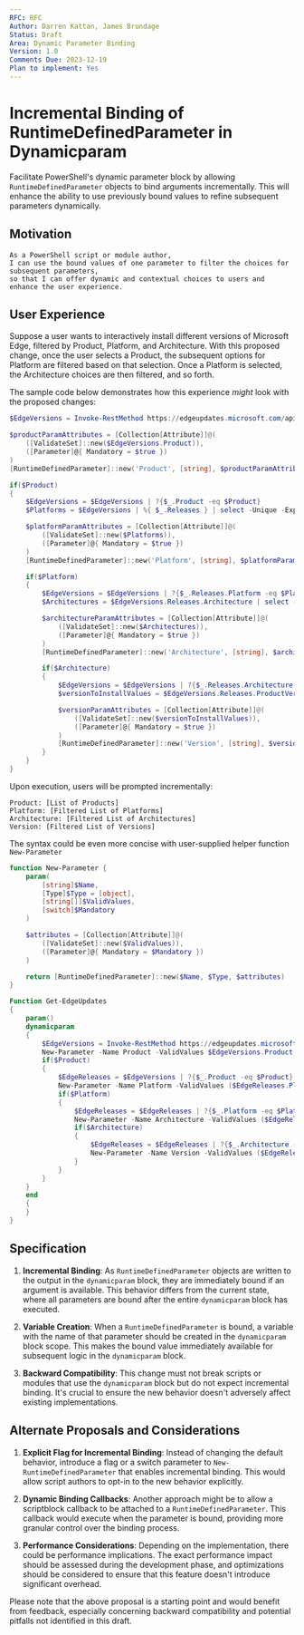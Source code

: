 ```yaml
---
RFC: RFC
Author: Darren Kattan, James Brundage
Status: Draft
Area: Dynamic Parameter Binding
Version: 1.0
Comments Due: 2023-12-19
Plan to implement: Yes
---
```


# Incremental Binding of RuntimeDefinedParameter in Dynamicparam

Facilitate PowerShell's dynamic parameter block by allowing `RuntimeDefinedParameter` objects to bind arguments incrementally. This will enhance the ability to use previously bound values to refine subsequent parameters dynamically.

## Motivation

    As a PowerShell script or module author,
    I can use the bound values of one parameter to filter the choices for subsequent parameters,
    so that I can offer dynamic and contextual choices to users and enhance the user experience.

## User Experience

Suppose a user wants to interactively install different versions of Microsoft Edge, filtered by Product, Platform, and Architecture. With this proposed change, once the user selects a Product, the subsequent options for Platform are filtered based on that selection. Once a Platform is selected, the Architecture choices are then filtered, and so forth. 

The sample code below demonstrates how this experience _might_ look with the proposed changes:

```powershell
$EdgeVersions = Invoke-RestMethod https://edgeupdates.microsoft.com/api/products

$productParamAttributes = [Collection[Attribute]]@( 
    ([ValidateSet]::new($EdgeVersions.Product)),
    ([Parameter]@{ Mandatory = $true })
)
[RuntimeDefinedParameter]::new('Product', [string], $productParamAttributes)

if($Product)
{
    $EdgeVersions = $EdgeVersions | ?{$_.Product -eq $Product}
    $Platforms = $EdgeVersions | %{ $_.Releases } | select -Unique -Expand Platform 

    $platformParamAttributes = [Collection[Attribute]]@( 
        ([ValidateSet]::new($Platforms)),
        ([Parameter]@{ Mandatory = $true })
    )
    [RuntimeDefinedParameter]::new('Platform', [string], $platformParamAttributes)

    if($Platform)
    {
        $EdgeVersions = $EdgeVersions | ?{$_.Releases.Platform -eq $Platform}                
        $Architectures = $EdgeVersions.Releases.Architecture | select -Unique | sort

        $architectureParamAttributes = [Collection[Attribute]]@( 
            ([ValidateSet]::new($Architectures)),
            ([Parameter]@{ Mandatory = $true })
        )
        [RuntimeDefinedParameter]::new('Architecture', [string], $architectureParamAttributes)

        if($Architecture)
        {
            $EdgeVersions = $EdgeVersions | ?{$_.Releases.Architecture -eq $Architecture}
            $versionToInstallValues = $EdgeVersions.Releases.ProductVersion | select -Unique

            $versionParamAttributes = [Collection[Attribute]]@( 
                ([ValidateSet]::new($versionToInstallValues)),
                ([Parameter]@{ Mandatory = $true })
            )
            [RuntimeDefinedParameter]::new('Version', [string], $versionParamAttributes)
        }
    }
}
```
Upon execution, users will be prompted incrementally:

```output
Product: [List of Products]
Platform: [Filtered List of Platforms]
Architecture: [Filtered List of Architectures]
Version: [Filtered List of Versions]
```

The syntax could be even more concise with user-supplied helper function `New-Parameter`
```powershell
function New-Parameter {
    param(
        [string]$Name,
        [Type]$Type = [object],
        [string[]]$ValidValues,
        [switch]$Mandatory
    )

    $attributes = [Collection[Attribute]]@(
        ([ValidateSet]::new($ValidValues)),
        ([Parameter]@{ Mandatory = $Mandatory })
    )

    return [RuntimeDefinedParameter]::new($Name, $Type, $attributes)
}

Function Get-EdgeUpdates
{
    param()
    dynamicparam
    {   
        $EdgeVersions = Invoke-RestMethod https://edgeupdates.microsoft.com/api/products
        New-Parameter -Name Product -ValidValues $EdgeVersions.Product -Type ([string]) -Mandatory      
        if($Product)
        {
            $EdgeReleases = $EdgeVersions | ?{$_.Product -eq $Product} | select -Expand Releases # Beta,Stable,Dev,Canary
            New-Parameter -Name Platform -ValidValues ($EdgeReleases.Platform | select -Unique) -Type ([string]) -Mandatory # Windows,Linux,MacOS,Android
            if($Platform)
            {
                $EdgeReleases = $EdgeReleases | ?{$_.Platform -eq $Platform}                
                New-Parameter -Name Architecture -ValidValues ($EdgeReleases.Architecture | select -Unique) -Type ([string]) -Mandatory # x86,x64,arm64,universal
                if($Architecture)
                {
                    $EdgeReleases = $EdgeReleases | ?{$_.Architecture -eq $Architecture}                
                    New-Parameter -Name Version -ValidValues ($EdgeReleases.ProductVersion | select -Unique) -Type ([string]) -Mandatory    
                }
            }
        }
    }
    end
    {
    }
}
```

## Specification

1. **Incremental Binding**: As `RuntimeDefinedParameter` objects are written to the output in the `dynamicparam` block, they are immediately bound if an argument is available. This behavior differs from the current state, where all parameters are bound after the entire `dynamicparam` block has executed.

2. **Variable Creation**: When a `RuntimeDefinedParameter` is bound, a variable with the name of that parameter should be created in the `dynamicparam` block scope. This makes the bound value immediately available for subsequent logic in the `dynamicparam` block.

3. **Backward Compatibility**: This change must not break scripts or modules that use the `dynamicparam` block but do not expect incremental binding. It's crucial to ensure the new behavior doesn't adversely affect existing implementations.

## Alternate Proposals and Considerations

1. **Explicit Flag for Incremental Binding**: Instead of changing the default behavior, introduce a flag or a switch parameter to `New-RuntimeDefinedParameter` that enables incremental binding. This would allow script authors to opt-in to the new behavior explicitly.

2. **Dynamic Binding Callbacks**: Another approach might be to allow a scriptblock callback to be attached to a `RuntimeDefinedParameter`. This callback would execute when the parameter is bound, providing more granular control over the binding process.

3. **Performance Considerations**: Depending on the implementation, there could be performance implications. The exact performance impact should be assessed during the development phase, and optimizations should be considered to ensure that this feature doesn't introduce significant overhead.

Please note that the above proposal is a starting point and would benefit from feedback, especially concerning backward compatibility and potential pitfalls not identified in this draft.